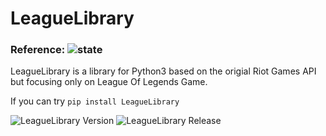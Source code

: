 # LeagueLibrary
### Reference: ![state](https://img.shields.io/badge/State-Development-red)
LeagueLibrary is a library for Python3 based on the origial Riot Games API but focusing only on League Of Legends Game.

If you can try `pip install LeagueLibrary`

![LeagueLibrary Version](https://img.shields.io/badge/Version-2021.8.15-brightgreen)
![LeagueLibrary Release](https://img.shields.io/badge/Release-6-brightgreen)
